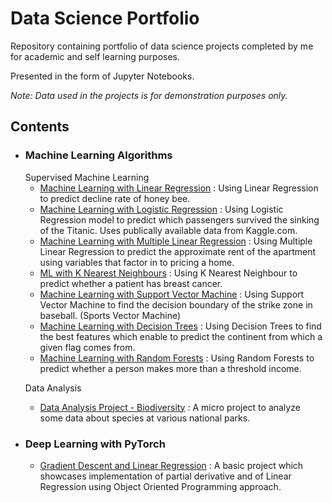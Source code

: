 # Data Science Portfolio

Repository containing portfolio of data science projects completed by me for academic and self learning purposes. 

Presented in the form of Jupyter Notebooks.

*Note: Data used in the projects is for demonstration purposes only.*

<h2>Contents</h2>

* <h3>Machine Learning Algorithms</h3>
      Supervised Machine Learning
     
     * [Machine Learning with Linear Regression](https://github.com/parna29/data-science-portfolio/blob/master/Machine%20Learning%20algorithms/ML%20with%20Linear%20Regression.ipynb) : Using Linear Regression to predict decline rate of honey bee.
     * [Machine Learning with Logistic Regression](https://github.com/parna29/data-science-portfolio/blob/master/Machine%20Learning%20algorithms/ML%20with%20Logistic%20Regression.ipynb) : Using Logistic Regression model to predict which                   passengers                    survived the sinking of the Titanic. Uses publically available data from Kaggle.com.
     * [Machine Learning with Multiple Linear Regression](https://github.com/parna29/data-science-portfolio/blob/master/Machine%20Learning%20algorithms/ML%20with%20Multiple%20Linear%20Regression.ipynb) : Using Multiple Linear Regression to predict the approximate rent of the apartment using variables that factor in to pricing a home.
     * [ML with K Nearest Neighbours](https://github.com/parna29/data-science-portfolio/blob/master/Machine%20Learning%20algorithms/ML%20with%20K%20Nearest%20Neighbours.ipynb) : Using K Nearest Neighbour to predict whether a patient has breast cancer.
     * [Machine Learning with Support Vector Machine](https://github.com/parna29/data-science-portfolio/blob/master/Machine%20Learning%20algorithms/ML%20with%20Support%20Vector%20Machine.ipynb) : Using Support Vector Machine to find the decision boundary of the strike zone in baseball. (Sports Vector Machine)
     * [Machine Learning with Decision Trees](https://github.com/parna29/data-science-portfolio/blob/master/Machine%20Learning%20algorithms/ML%20with%20Decision%20Trees.ipynb) : Using Decision Trees to find the best features which enable to predict the continent from which a given flag comes from.  
     * [Machine Learning with Random Forests](https://github.com/parna29/data-science-portfolio/blob/master/Machine%20Learning%20algorithms/ML%20with%20Random%20Forests.ipynb) : Using Random Forests to predict whether a person makes more than a threshold income.
     
     
     Data Analysis
     
     * [Data Analysis Project - Biodiversity](https://github.com/parna29/data-science-portfolio/blob/master/Data%20Analysis%20Project%20-%20Biodiversity.ipynb) : A micro project to analyze some data about species at various national parks.   
     
* <h3>Deep Learning with PyTorch</h3>     

     * [Gradient Descent and Linear Regression](https://github.com/parna29/data-science-portfolio/blob/master/Deep%20Learning%20using%20PyTorch/Gradient%20Descent%20and%20Linear%20Regression.ipynb) : A basic project which showcases implementation of partial derivative and of Linear Regression using Object Oriented Programming approach.
         
         
        
      

